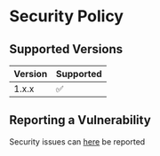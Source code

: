 # Security Policy

## Supported Versions

| Version | Supported          |
| ------- | ------------------ |
| 1.x.x  | :white_check_mark: |

## Reporting a Vulnerability

Security issues can [here](https://github.com/tpcly/epsilon-lti/security/advisories/new) be reported
